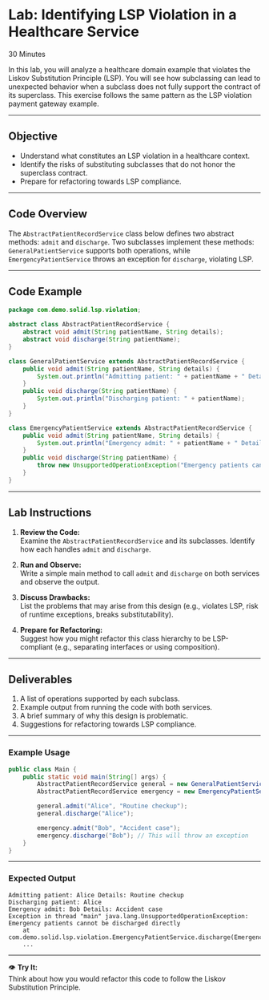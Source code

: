 # Lab: Identifying LSP Violation in a Healthcare Service

30 Minutes

In this lab, you will analyze a healthcare domain example that violates the Liskov Substitution Principle (LSP). You will see how subclassing can lead to unexpected behavior when a subclass does not fully support the contract of its superclass. This exercise follows the same pattern as the LSP violation payment gateway example.

---

## Objective

- Understand what constitutes an LSP violation in a healthcare context.
- Identify the risks of substituting subclasses that do not honor the superclass contract.
- Prepare for refactoring towards LSP compliance.

---

## Code Overview

The `AbstractPatientRecordService` class below defines two abstract methods: `admit` and `discharge`. Two subclasses implement these methods: `GeneralPatientService` supports both operations, while `EmergencyPatientService` throws an exception for `discharge`, violating LSP.

---

## Code Example

```java
package com.demo.solid.lsp.violation;

abstract class AbstractPatientRecordService {
    abstract void admit(String patientName, String details);
    abstract void discharge(String patientName);
}

class GeneralPatientService extends AbstractPatientRecordService {
    public void admit(String patientName, String details) {
        System.out.println("Admitting patient: " + patientName + " Details: " + details);
    }
    public void discharge(String patientName) {
        System.out.println("Discharging patient: " + patientName);
    }
}

class EmergencyPatientService extends AbstractPatientRecordService {
    public void admit(String patientName, String details) {
        System.out.println("Emergency admit: " + patientName + " Details: " + details);
    }
    public void discharge(String patientName) {
        throw new UnsupportedOperationException("Emergency patients cannot be discharged directly");
    }
}
```

---

## Lab Instructions

1. **Review the Code:**  
   Examine the `AbstractPatientRecordService` and its subclasses. Identify how each handles `admit` and `discharge`.

2. **Run and Observe:**  
   Write a simple main method to call `admit` and `discharge` on both services and observe the output.

3. **Discuss Drawbacks:**  
   List the problems that may arise from this design (e.g., violates LSP, risk of runtime exceptions, breaks substitutability).

4. **Prepare for Refactoring:**  
   Suggest how you might refactor this class hierarchy to be LSP-compliant (e.g., separating interfaces or using composition).

---

## Deliverables

1. A list of operations supported by each subclass.
2. Example output from running the code with both services.
3. A brief summary of why this design is problematic.
4. Suggestions for refactoring towards LSP compliance.

---

### Example Usage

```java
public class Main {
    public static void main(String[] args) {
        AbstractPatientRecordService general = new GeneralPatientService();
        AbstractPatientRecordService emergency = new EmergencyPatientService();

        general.admit("Alice", "Routine checkup");
        general.discharge("Alice");

        emergency.admit("Bob", "Accident case");
        emergency.discharge("Bob"); // This will throw an exception
    }
}
```

---

### Expected Output

```
Admitting patient: Alice Details: Routine checkup
Discharging patient: Alice
Emergency admit: Bob Details: Accident case
Exception in thread "main" java.lang.UnsupportedOperationException: Emergency patients cannot be discharged directly
    at com.demo.solid.lsp.violation.EmergencyPatientService.discharge(EmergencyPatientService.java:...)
    ...
```

---

:eye: **Try It:**  
Think about how you would refactor this code to follow the Liskov Substitution Principle.

